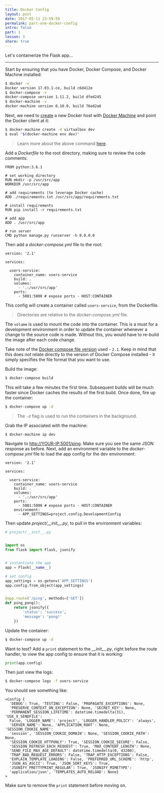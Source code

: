 ```yaml
---
title: Docker Config
layout: post
date: 2017-05-11 23:59:59
permalink: part-one-docker-config
intro: false
part: 1
lesson: 3
share: true
---
```


Let's containerize the Flask app...

---

Start by ensuring that you have Docker, Docker Compose, and Docker Machine installed:

```sh
$ docker -v
Docker version 17.03.1-ce, build c6d412e
$ docker-compose -v
docker-compose version 1.11.2, build dfed245
$ docker-machine -v
docker-machine version 0.10.0, build 76ed2a6
```

Next, we need to [create](https://docs.docker.com/machine/reference/create/) a new Docker host with [Docker Machine](https://docs.docker.com/machine/) and point the Docker client at it:

```sh
$ docker-machine create -d virtualbox dev
$ eval "$(docker-machine env dev)"
```

> Learn more about the above command [here](https://stackoverflow.com/questions/40038572/eval-docker-machine-env-default/40040077#40040077).

Add a *Dockerfile* to the root directory, making sure to review the code comments:

```
FROM python:3.6.1

# set working directory
RUN mkdir -p /usr/src/app
WORKDIR /usr/src/app

# add requirements (to leverage Docker cache)
ADD ./requirements.txt /usr/src/app/requirements.txt

# install requirements
RUN pip install -r requirements.txt

# add app
ADD . /usr/src/app

# run server
CMD python manage.py runserver -h 0.0.0.0
```

Then add a *docker-compose.yml* file to the root:

```
version: '2.1'

services:

  users-service:
    container_name: users-service
    build: .
    volumes:
      - '.:/usr/src/app'
    ports:
      - 5001:5000 # expose ports - HOST:CONTAINER
```

This config will create a container called `users-service`, from the Dockerfile.

> Directories are relative to the *docker-compose.yml* file.

The `volume` is used to mount the code into the container. This is a must for a development environment in order to update the container whenever a change to the source code is made. Without this, you would have to re-build the image after each code change.

Take note of the [Docker compose file version](https://docs.docker.com/compose/compose-file/) used - `2.1`. Keep in mind that this does *not* relate directly to the version of Docker Compose installed - it simply specifies the file format that you want to use.

Build the image:

```sh
$ docker-compose build
```

This will take a few minutes the first time. Subsequent builds will be much faster since Docker caches the results of the first build. Once done, fire up the container:

```sh
$ docker-compose up -d
```

> The `-d` flag is used to run the containers in the background.

Grab the IP associated with the machine:

```sh
$ docker-machine ip dev
```

Navigate to [http://YOUR-IP:5001/ping](http://YOUR-IP:5001/ping). Make sure you see the same JSON response as before. Next, add an environment variable to the *docker-compose.yml* file to load the app config for the dev environment:

```
version: '2.1'

services:

  users-service:
    container_name: users-service
    build: .
    volumes:
      - '.:/usr/src/app'
    ports:
      - 5001:5000 # expose ports - HOST:CONTAINER
    environment:
      - APP_SETTINGS=project.config.DevelopmentConfig
```

Then update *project/\_\_init\_\_.py*, to pull in the environment variables:

```python
# project/__init__.py


import os
from flask import Flask, jsonify


# instantiate the app
app = Flask(__name__)

# set config
app_settings = os.getenv('APP_SETTINGS')
app.config.from_object(app_settings)


@app.route('/ping', methods=['GET'])
def ping_pong():
    return jsonify({
        'status': 'success',
        'message': 'pong!'
    })
```

Update the container:

```sh
$ docker-compose up -d
```

Want to test? Add a `print` statement to the *\_\_init\_\_.py*, right before the route handler, to view the app config to ensure that it is working:

```python
print(app.config)
```

Then just view the logs:

```sh
$ docker-compose logs -f users-service
```

You should see something like:

```
<Config {
  'DEBUG': True, 'TESTING': False, 'PROPAGATE_EXCEPTIONS': None,
  'PRESERVE_CONTEXT_ON_EXCEPTION': None, 'SECRET_KEY': None,
  'PERMANENT_SESSION_LIFETIME': datetime.timedelta(31), 'USE_X_SENDFILE':
  False, 'LOGGER_NAME': 'project', 'LOGGER_HANDLER_POLICY': 'always',
  'SERVER_NAME': None, 'APPLICATION_ROOT': None, 'SESSION_COOKIE_NAME':
  'session', 'SESSION_COOKIE_DOMAIN': None, 'SESSION_COOKIE_PATH': None,
  'SESSION_COOKIE_HTTPONLY': True, 'SESSION_COOKIE_SECURE': False,
  'SESSION_REFRESH_EACH_REQUEST': True, 'MAX_CONTENT_LENGTH': None,
  'SEND_FILE_MAX_AGE_DEFAULT': datetime.timedelta(0, 43200),
  'TRAP_BAD_REQUEST_ERRORS': False, 'TRAP_HTTP_EXCEPTIONS': False,
  'EXPLAIN_TEMPLATE_LOADING': False, 'PREFERRED_URL_SCHEME': 'http',
  'JSON_AS_ASCII': True, 'JSON_SORT_KEYS': True,
  'JSONIFY_PRETTYPRINT_REGULAR': True, 'JSONIFY_MIMETYPE':
  'application/json', 'TEMPLATES_AUTO_RELOAD': None}
>
```

Make sure to remove the `print` statement before moving on.
